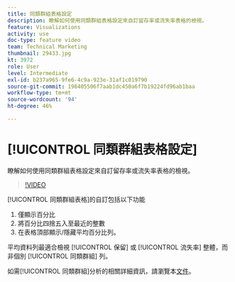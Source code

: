 ```yaml
---
title: 同類群組表格設定
description: 瞭解如何使用同類群組表格設定來自訂留存率或流失率表格的檢視。
feature: Visualizations
activity: use
doc-type: feature video
team: Technical Marketing
thumbnail: 29433.jpg
kt: 3972
role: User
level: Intermediate
exl-id: b237a965-9fe6-4c9a-923e-31af1c019790
source-git-commit: 198405506f7aab1dc450a6f7b19224fd96ab1baa
workflow-type: tm+mt
source-wordcount: '94'
ht-degree: 46%

---
```


# [!UICONTROL 同類群組表格設定]

瞭解如何使用同類群組表格設定來自訂留存率或流失率表格的檢視。

>[!VIDEO](https://video.tv.adobe.com/v/29433/?quality=12&learn=on)

[!UICONTROL 同類群組表格]的自訂包括以下功能

1. 僅顯示百分比
1. 將百分比四捨五入至最近的整數
1. 在表格頂部顯示/隱藏平均百分比列。

平均資料列最適合檢視 [!UICONTROL 保留] 或 [!UICONTROL 流失率] 整體，而非個別 [!UICONTROL 同類群組] 列。

如需[!UICONTROL 同類群組]分析的相關詳細資訊，請瀏覽本[文件](https://experienceleague.adobe.com/docs/analytics/analyze/analysis-workspace/visualizations/cohort-table/t-cohort.html?lang=zh-Hant)。
